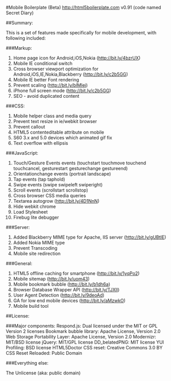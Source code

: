 #Mobile Boilerplate (Beta) http://html5boilerplate.com
v0.91 (code named Secret Diary)

##Summary:

This is a set of features made specifically for mobile development, with following included:

###Markup:
1. Home page icon for Android,iOS,Nokia (http://bit.ly/4bzrUX)
2. Mobile IE conditional switch
3. Cross browser viewport optimization for Android,iOS,IE,Nokia,Blackberry (http://bit.ly/c2b5GG)
4. Mobile IE better Font rendering
5. Prevent scaling (http://bit.ly/blMIej)
6. iPhone full screen mode (http://bit.ly/c2b5GG)
7. SEO - avoid duplicated content

###CSS:
1. Mobile helper class and media query
2. Prevent text resize in ie/webkit browser
3. Prevent callout
4. HTML5 contenteditable attribute on mobile
5. S60 3.x and 5.0 devices which animated gif fix
6. Text overflow with ellipsis

###JavaScript:
1. Touch/Gesture Events events (touchstart touchmove touchend touchcancel, gesturestart gesturechange gestureend)
2. Orientationchange events (portrait landscape)
3. Tap events (tap taphold)
4. Swipe events (swipe swipeleft swiperight)
5. Scroll events (scrollstart scrollstop)
6. Cross browser CSS media queries
7. Textarea autogrow (http://bit.ly/4D1NnN)
8. Hide webkit chrome
9. Load Stylesheet
10. Firebug lite debugger

###Server:
1. Added Blackberry MIME type for Apache, IIS server (http://bit.ly/gUBtIE)
2. Added Nokia MIME type
3. Prevent Transcoding
4. Mobile site redirection

###General:
1. HTML5 offline caching for smartphone (http://bit.ly/1yqPo2)
2. Mobile sitemap (http://bit.ly/uom43)
3. Mobile bookmark bubble (http://bit.ly/b1dh6a)
4. Browser Database Wrapper API (http://bit.ly/TJXll)
5. User Agent Detection (http://bit.ly/9deoAd)
6. GA for low end mobile devices (http://bit.ly/aMzwkO)
7. Mobile build tool



##License:

###Major components:
Respond.js: Dual licensed under the MIT or GPL Version 2 licenses
Bookmark bubble library: Apache License, Version 2.0
Web Storage Portability Layer: Apache License, Version 2.0
Modernizr: MIT/BSD license
jQuery: MIT/GPL license
DD_belatedPNG: MIT license
YUI Profiling: BSD license
HTML5Doctor CSS reset: Creative Commons 3.0 BY
CSS Reset Reloaded: Public Domain

###Everything else:

The Unlicense (aka: public domain)